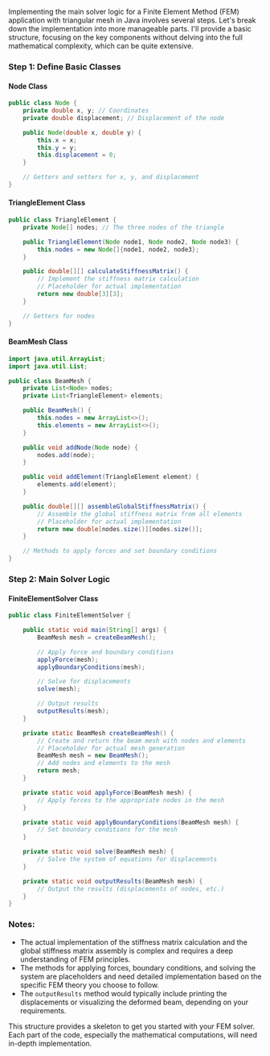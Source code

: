 Implementing the main solver logic for a Finite Element Method (FEM) application with triangular mesh in Java involves several steps. Let's break down the implementation into more manageable parts. I'll provide a basic structure, focusing on the key components without delving into the full mathematical complexity, which can be quite extensive.

### Step 1: Define Basic Classes

#### Node Class

```java
public class Node {
    private double x, y; // Coordinates
    private double displacement; // Displacement of the node

    public Node(double x, double y) {
        this.x = x;
        this.y = y;
        this.displacement = 0;
    }

    // Getters and setters for x, y, and displacement
}
```

#### TriangleElement Class

```java
public class TriangleElement {
    private Node[] nodes; // The three nodes of the triangle

    public TriangleElement(Node node1, Node node2, Node node3) {
        this.nodes = new Node[]{node1, node2, node3};
    }

    public double[][] calculateStiffnessMatrix() {
        // Implement the stiffness matrix calculation
        // Placeholder for actual implementation
        return new double[3][3];
    }

    // Getters for nodes
}
```

#### BeamMesh Class

```java
import java.util.ArrayList;
import java.util.List;

public class BeamMesh {
    private List<Node> nodes;
    private List<TriangleElement> elements;

    public BeamMesh() {
        this.nodes = new ArrayList<>();
        this.elements = new ArrayList<>();
    }

    public void addNode(Node node) {
        nodes.add(node);
    }

    public void addElement(TriangleElement element) {
        elements.add(element);
    }

    public double[][] assembleGlobalStiffnessMatrix() {
        // Assemble the global stiffness matrix from all elements
        // Placeholder for actual implementation
        return new double[nodes.size()][nodes.size()];
    }

    // Methods to apply forces and set boundary conditions
}
```

### Step 2: Main Solver Logic

#### FiniteElementSolver Class

```java
public class FiniteElementSolver {

    public static void main(String[] args) {
        BeamMesh mesh = createBeamMesh();

        // Apply force and boundary conditions
        applyForce(mesh);
        applyBoundaryConditions(mesh);

        // Solve for displacements
        solve(mesh);

        // Output results
        outputResults(mesh);
    }

    private static BeamMesh createBeamMesh() {
        // Create and return the beam mesh with nodes and elements
        // Placeholder for actual mesh generation
        BeamMesh mesh = new BeamMesh();
        // Add nodes and elements to the mesh
        return mesh;
    }

    private static void applyForce(BeamMesh mesh) {
        // Apply forces to the appropriate nodes in the mesh
    }

    private static void applyBoundaryConditions(BeamMesh mesh) {
        // Set boundary conditions for the mesh
    }

    private static void solve(BeamMesh mesh) {
        // Solve the system of equations for displacements
    }

    private static void outputResults(BeamMesh mesh) {
        // Output the results (displacements of nodes, etc.)
    }
}
```

### Notes:

- The actual implementation of the stiffness matrix calculation and the global stiffness matrix assembly is complex and requires a deep understanding of FEM principles.
- The methods for applying forces, boundary conditions, and solving the system are placeholders and need detailed implementation based on the specific FEM theory you choose to follow.
- The `outputResults` method would typically include printing the displacements or visualizing the deformed beam, depending on your requirements.

This structure provides a skeleton to get you started with your FEM solver. Each part of the code, especially the mathematical computations, will need in-depth implementation.